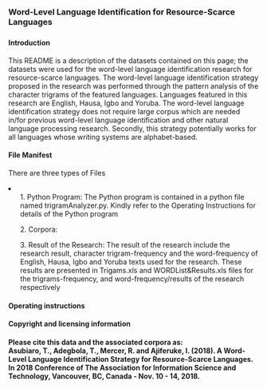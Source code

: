 # <h3>Word-Level Language Identification for Resource-Scarce Languages<h3> 
<h4>Introduction</h4>
<p>This README is a description of the datasets contained on this page; the datasets were used for the word-level language identification research for resource-scarce languages. The word-level language identification strategy proposed in the research was performed through the pattern analysis of the character trigrams of the featured languages. Languages featured in this research are English, Hausa, Igbo and Yoruba. The word-level language identification strategy does not require large corpus which are needed in/for previous word-level language identification and other natural language processing research. Secondly, this strategy potentially works for all languages whose writing systems are alphabet-based.</p> 
<h4>File Manifest</h4>
<p>There are three types of Files</p>
<li><ul>1. Python Program: The Python program is contained in a python file named trigramAnalyzer.py. Kindly refer to the Operating Instructions for details of the Python program</ul>
  <ul>2. Corpora: </ul>
  <ul>3. Result of the Research: The result of the research include the research result, character trigram-frequency and the word-frequency of English, Hausa, Igbo and Yoruba texts used for the research. These results are presented in Trigams.xls and WORDList&Results.xls files for the trigrams-frequency, and word-frequency/results of the research respectively</ul>
</li>
<h4>Operating instructions</h4>
<p></p>
<h4>Copyright and licensing information<h4>
<p>Please cite this data and the associated corpora as: <br>
Asubiaro, T., Adegbola, T., Mercer, R. and Ajiferuke, I. (2018). A Word-Level Language Identification Strategy for Resource-Scarce Languages. In 2018 Conference of The Association for Information Science and Technology, Vancouver, BC, Canada - Nov. 10 - 14, 2018.</br></p>
